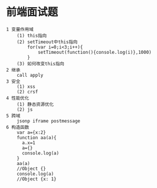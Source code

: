 # 前端面试题
	1 变量作用域
		(1) this指向
		(2) setTimeout中this指向
			for(var i=0;i<3;i++){
				setTimeout(function(){console.log(i)},1000)
			}
		(3) 如何改变this指向
	2 继承
		call apply
	3 安全
		(1) xss
		(2) crsf
	4 性能优化
		(1) 静态资源优化
		(2) js
	5 跨域
		jsonp iframe postmessage
	6 构造函数
		var a={x:2}
		function aa(a){
		  a.x=1
		  a={}
		  console.log(a)
		}
		aa(a)
		//Object {}
		console.log(a)
		//Object {x: 1}
